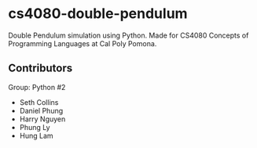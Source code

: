 # cs4080-double-pendulum

Double Pendulum simulation using Python. Made for CS4080 Concepts of Programming Languages at Cal Poly Pomona.

## Contributors

Group: Python #2

- Seth Collins
- Daniel Phung
- Harry Nguyen
- Phung Ly
- Hung Lam
